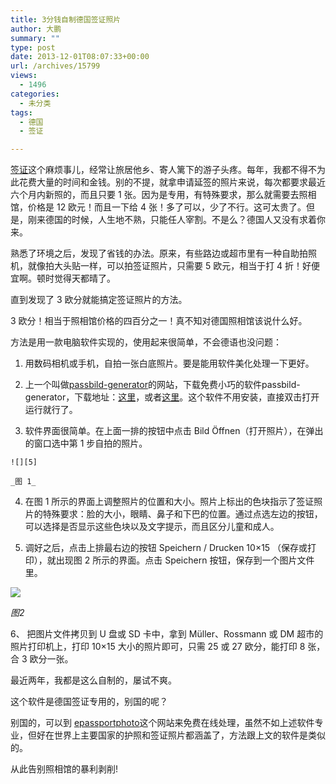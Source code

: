 ```yaml
---
title: 3分钱自制德国签证照片
author: 大鹏
summary: ""
type: post
date: 2013-12-01T08:07:33+00:00
url: /archives/15799
views:
  - 1496
categories:
  - 未分类
tags:
  - 德国
  - 签证

---
```

<!--:zh-->

[签证][1]这个麻烦事儿，经常让旅居他乡、寄人篱下的游子头疼。每年，我都不得不为此花费大量的时间和金钱。别的不提，就拿申请延签的照片来说，每次都要求最近六个月内新照的，而且只要 1 张。因为是专用，有特殊要求，那么就需要去照相馆，价格是 12 欧元！而且一下给 4 张！多了可以，少了不行。这可太贵了。但是，刚来德国的时候，人生地不熟，只能任人宰割。不是么？德国人又没有求着你来。

熟悉了环境之后，发现了省钱的办法。原来，有些路边或超市里有一种自助拍照机，就像拍大头贴一样，可以拍签证照片，只需要 5 欧元，相当于打 4 折！好便宜啊。顿时觉得天都晴了。

直到发现了 3 欧分就能搞定签证照片的方法。

<!--:-->

<!--more-->

<!--:zh-->

3 欧分！相当于照相馆价格的四百分之一！真不知对德国照相馆该说什么好。

方法是用一款电脑软件实现的，使用起来很简单，不会德语也没问题：

  1. 用数码相机或手机，自拍一张白底照片。要是能用软件美化处理一下更好。

  2. 上一个叫做[passbild-generator][2]的网站，下载免费小巧的软件passbild-generator，下载地址：[这里][3]，或者[这里][4]。这个软件不用安装，直接双击打开运行就行了。

  3. 软件界面很简单。在上面一排的按钮中点击 Bild Öffnen（打开照片），在弹出的窗口选中第 1 步自拍的照片。
  
    ![][5]
  
    _图 1_

  4. 在图 1 所示的界面上调整照片的位置和大小。照片上标出的色块指示了签证照片的特殊要求：脸的大小，眼睛、鼻子和下巴的位置。通过点选左边的按钮，可以选择是否显示这些色块以及文字提示，而且区分儿童和成人。

  5. 调好之后，点击上排最右边的按钮 Speichern / Drucken 10&#215;15 （保存或打印），就出现图 2 所示的界面。点击 Speichern 按钮，保存到一个图片文件里。

![][6]

_图2_

6、 把图片文件拷贝到 U 盘或 SD 卡中，拿到 Müller、Rossmann 或 DM 超市的照片打印机上，打印 10&#215;15 大小的照片即可，只需 25 或 27 欧分，能打印 8 张，合 3 欧分一张。

最近两年，我都是这么自制的，屡试不爽。

这个软件是德国签证专用的，别国的呢？

别国的，可以到 [epassportphoto][7]这个网站来免费在线处理，虽然不如上述软件专业，但好在世界上主要国家的护照和签证照片都涵盖了，方法跟上文的软件是类似的。

从此告别照相馆的暴利剥削!

<!--:-->

 [1]: http://dapengde.com/2013-11-22-%e5%8d%9a%e5%ae%a2%e7%81%ab%e8%8a%b1%e9%9b%86%e9%94%a6-3/
 [2]: http://www.passbild-generator.de/
 [3]: http://www.passbild-generator.de/Passbild-Generator.exe
 [4]: https://www.dropbox.com/s/qay9shiukj8krem/Passbild-Generator.rar
 [5]: http://www.passbild-generator.de/bilder/passbild-generator1.jpg
 [6]: http://www.passbild-generator.de/bilder/passbild-generator2.jpg
 [7]: http://www.epassportphoto.com
